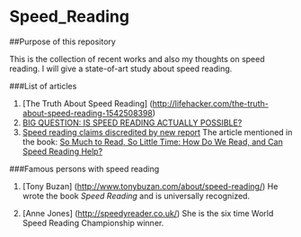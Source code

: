 # Speed_Reading

##Purpose of this repository

This is the collection of recent works and also my thoughts on speed reading. I will give a state-of-art study about speed reading.

###List of articles

1. [The Truth About Speed Reading] (http://lifehacker.com/the-truth-about-speed-reading-1542508398)
2. [BIG QUESTION: IS SPEED READING ACTUALLY POSSIBLE?](https://www.wired.com/2015/09/big-question-speed-reading-actually-possible/)
3. [Speed reading claims discredited by new report](https://www.theguardian.com/books/2016/jan/29/speed-reading-claims-discredited-by-new-report)
The article mentioned in the book: 
[So Much to Read, So Little Time: How Do We Read, and Can Speed Reading Help?](http://journals.sagepub.com/stoken/rbtfl/0GSjhNaccRKTY/full)


###Famous persons with speed reading

1. [Tony Buzan] (http://www.tonybuzan.com/about/speed-reading/)
He wrote the book *Speed Reading* and is universally recognized.

2. [Anne Jones] (http://speedyreader.co.uk/)
She is the six time World Speed Reading Championship winner.




